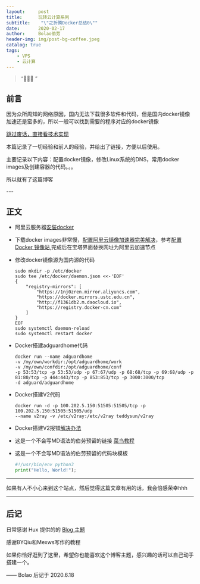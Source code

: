 ```yaml
---
layout:     post
title:      玩转云计算系列
subtitle:    "\"之折腾Docker总结0\""
date:       2020-02-17
author:     Bolao伯劳
header-img: img/post-bg-coffee.jpeg
catalog: true
tags:
    - VPS
    - 云计算
---
```


> “🙉🙉🙉 ”


## 前言

因为众所周知的网络原因，国内无法下载很多软件和代码，但是国内docker镜像加速还是蛮多的，所以一般可以找到需要的程序对应的docker镜像

[跳过废话，直接看技术实现 ](#build) 

本篇记录了一切经验和前人的经验，并给出了链接，方便以后使用。

主要记录以下内容：配置docker镜像，修改Linux系统的DNS，常用docker images及创建容器的代码。。。

所以就有了这篇博客

<p id = "build"></p>
---

## 正文

+ 阿里云服务器[安装docker](https://yq.aliyun.com/articles/110806?spm=5176.8351553.0.0.3f491991aRC9Xu)

+ 下载docker images非常慢，[配置阿里云镜像加速器完美解决](https://blog.csdn.net/niukaoying6674/article/details/87788282)，参考[配置 Docker 镜像站](https://www.daocloud.io/mirror#accelerator-doc),完成后在宝塔界面替换网址为阿里云加速节点

+ 修改docker镜像源为国内源的代码

    ```
    sudo mkdir -p /etc/docker
    sudo tee /etc/docker/daemon.json <<-'EOF'
    {
        "registry-mirrors": [
            "https://1nj0zren.mirror.aliyuncs.com",
            "https://docker.mirrors.ustc.edu.cn",
            "http://f1361db2.m.daocloud.io",
            "https://registry.docker-cn.com"
        ]
    }
    EOF
    sudo systemctl daemon-reload
    sudo systemctl restart docker
    ```
    
+ Docker搭建adguardhome代码

    ```
    docker run --name adguardhome 
    -v /my/own/workdir:/opt/adguardhome/work 
    -v /my/own/confdir:/opt/adguardhome/conf 
    -p 53:53/tcp -p 53:53/udp -p 67:67/udp -p 68:68/tcp -p 69:68/udp -p 81:80/tcp -p 444:443/tcp -p 853:853/tcp -p 3000:3000/tcp 
    -d adguard/adguardhome
    ```
+ Docker搭建V2代码

    ```
    docker run -d -p 100.202.5.150:51505:51505/tcp -p 100.202.5.150:51505:51505/udp 
    --name v2ray -v /etc/v2ray:/etc/v2ray teddysun/v2ray
    ```
    
+ Docker搭建V2报错[解决办法](https://blog.csdn.net/qq_25112523/article/details/99822130)

+ 这是一个不会写MD语法的伯劳预留的链接 [菜鸟教程](https://www.runoob.com)

+ 这是一个不会写MD语法的伯劳预留的代码块模板

    ```python
    #!/usr/bin/env python3
    print("Hello, World!");
    ```



---


如果有人不小心来到这个站点，然后觉得这篇文章有用的话，我会倍感荣幸hhh



---


## 后记

日常感谢 Hux 提供的的 [Blog 主题](https://github.com/Huxpro/huxpro.github.io)

感谢BYQiu和Mexws写作的教程

如果你恰好逛到了这里，希望你也能喜欢这个博客主题，感兴趣的话可以自己动手搭建一个。

—— Bolao 后记于 2020.6.18


